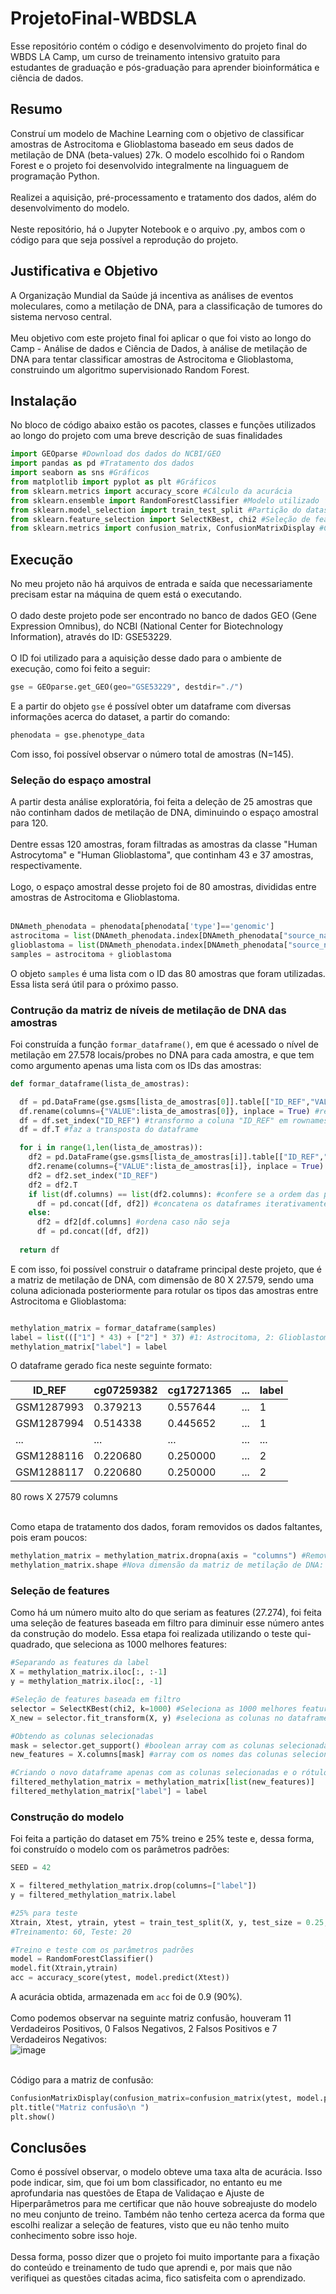 # ProjetoFinal-WBDSLA
Esse repositório contém o código e desenvolvimento do projeto final do WBDS LA Camp, um curso de treinamento intensivo gratuito para estudantes de graduação e pós-graduação para aprender bioinformática e ciência de dados.

## Resumo

Construí um modelo de Machine Learning com o objetivo de classificar amostras de Astrocitoma e Glioblastoma baseado em seus dados de metilação de DNA (beta-values) 27k. O modelo escolhido foi o Random Forest e o projeto foi desenvolvido integralmente na linguaguem de programação Python. <br><br>
Realizei a aquisição, pré-processamento e tratamento dos dados, além do desenvolvimento do modelo. <br><br>
Neste repositório, há o Jupyter Notebook e o arquivo .py, ambos com o código para que seja possível a reprodução do projeto.

## Justificativa e Objetivo
A Organização Mundial da Saúde já incentiva as análises de eventos moleculares, como a  metilação de DNA, para a classificação de tumores do sistema nervoso central. <br><br>
Meu objetivo com este projeto final foi aplicar o que foi visto ao longo do Camp - Análise de dados e Ciência de Dados, à análise de metilação de DNA para tentar classificar amostras de Astrocitoma e Glioblastoma, construindo um algoritmo supervisionado Random Forest.

## Instalação

No bloco de código abaixo estão os pacotes, classes e funções utilizados ao longo do projeto com uma breve descrição de suas finalidades

```python 
import GEOparse #Download dos dados do NCBI/GEO
import pandas as pd #Tratamento dos dados
import seaborn as sns #Gráficos
from matplotlib import pyplot as plt #Gráficos
from sklearn.metrics import accuracy_score #Cálculo da acurácia
from sklearn.ensemble import RandomForestClassifier #Modelo utilizado
from sklearn.model_selection import train_test_split #Partição do dataset
from sklearn.feature_selection import SelectKBest, chi2 #Seleção de features
from sklearn.metrics import confusion_matrix, ConfusionMatrixDisplay #Construção da matriz confusão
```

## Execução

No meu projeto não há arquivos de entrada e saída que necessariamente precisam estar na máquina de quem está o executando. <br><br>
O dado deste projeto pode ser encontrado no banco de dados GEO (Gene Expression Omnibus), do NCBI (National Center for Biotechnology Information), através do ID: GSE53229. <br><br>
O ID foi utilizado para a aquisição desse dado para o ambiente de execução, como foi feito a seguir: 

```python 
gse = GEOparse.get_GEO(geo="GSE53229", destdir="./")
```

E a partir do objeto ``` gse ``` é possível obter um dataframe com diversas informações acerca do dataset, a partir do comando:
```python 
phenodata = gse.phenotype_data 
```

Com isso, foi possível observar o número total de amostras (N=145).

### Seleção do espaço amostral

A partir desta análise exploratória, foi feita a deleção de 25 amostras que não continham dados de metilação de DNA, diminuindo o espaço amostral para 120. <br><br>
Dentre essas 120 amostras, foram filtradas as amostras da classe "Human Astrocytoma" e "Human Glioblastoma", que continham 43 e 37 amostras, respectivamente. <br><br>
Logo, o espaço amostral desse projeto foi de 80 amostras, divididas entre amostras de Astrocitoma e Glioblastoma. <br><br>

```python 
DNAmeth_phenodata = phenodata[phenodata['type']=='genomic']
astrocitoma = list(DNAmeth_phenodata.index[DNAmeth_phenodata["source_name_ch1"] == "Human astrocytoma"])
glioblastoma = list(DNAmeth_phenodata.index[DNAmeth_phenodata["source_name_ch1"] == "Human glioblastoma"])
samples = astrocitoma + glioblastoma
```

O objeto ``` samples ``` é uma lista com o ID das 80 amostras que foram utilizadas. Essa lista será útil para o próximo passo.

### Contrução da matriz de níveis de metilação de DNA das amostras

Foi construída a função ``` formar_dataframe() ```, em que é acessado o nível de metilação em 27.578 locais/probes no DNA para cada amostra, e que tem como argumento apenas uma lista com os IDs das amostras:

```python 
def formar_dataframe(lista_de_amostras):

  df = pd.DataFrame(gse.gsms[lista_de_amostras[0]].table[["ID_REF","VALUE"]]) #acessa o nível de metilação da amostra em questão
  df.rename(columns={"VALUE":lista_de_amostras[0]}, inplace = True) #renomeia coluna "VALUE" para o nome da amostra
  df = df.set_index("ID_REF") #transformo a coluna "ID_REF" em rownames
  df = df.T #faz a transposta do dataframe

  for i in range(1,len(lista_de_amostras)):
    df2 = pd.DataFrame(gse.gsms[lista_de_amostras[i]].table[["ID_REF","VALUE"]])
    df2.rename(columns={"VALUE":lista_de_amostras[i]}, inplace = True)
    df2 = df2.set_index("ID_REF")
    df2 = df2.T 
    if list(df.columns) == list(df2.columns): #confere se a ordem das probes é a mesma 
      df = pd.concat([df, df2]) #concatena os dataframes iterativamente
    else:
      df2 = df2[df.columns] #ordena caso não seja
      df = pd.concat([df, df2])  
  
  return df
  ```
  
  E com isso, foi possível construir o dataframe principal deste projeto, que é a matriz de metilação de DNA, com dimensão de 80 X 27.579, sendo uma coluna adicionada posteriormente para rotular os tipos das amostras entre Astrocitoma e Glioblastoma:
  
  ```python
  
  methylation_matrix = formar_dataframe(samples)
  label = list((["1"] * 43) + ["2"] * 37) #1: Astrocitoma, 2: Glioblastoma
  methylation_matrix["label"] = label
  ```
  
  O dataframe gerado fica neste seguinte formato:
  
| ID_REF | cg07259382 | cg17271365 | ... | label |
|------------|----------|----------|-----|---|
| GSM1287993 | 0.379213 | 0.557644 | ... | 1 |
| GSM1287994 | 0.514338 | 0.445652 | ... | 1 |
| ... | ... | ... | ... | ... |
| GSM1288116 | 0.220680 | 0.250000 | ... | 2 |
| GSM1288117 | 0.220680 | 0.250000 | ... | 2 |

80 rows X 27579 columns <br><br>

Como etapa de tratamento dos dados, foram removidos os dados faltantes, pois eram poucos: 

```python 
methylation_matrix = methylation_matrix.dropna(axis = "columns") #Remove colunas com NAs
methylation_matrix.shape #Nova dimensão da matriz de metilação de DNA: 27.274 probes (col) X 80 samples (row)
```
 ### Seleção de features
 
Como há um número muito alto do que seriam as features (27.274), foi feita uma seleção de features baseada em filtro para diminuir esse número antes da construção do modelo. Essa etapa foi realizada utilizando o teste qui-quadrado, que seleciona as 1000 melhores features:

```python 
#Separando as features da label
X = methylation_matrix.iloc[:, :-1]
y = methylation_matrix.iloc[:, -1]

#Seleção de features baseada em filtro
selector = SelectKBest(chi2, k=1000) #Seleciona as 1000 melhores features usando o teste qui-quadrado
X_new = selector.fit_transform(X, y) #seleciona as colunas no dataframe original

#Obtendo as colunas selecionadas
mask = selector.get_support() #boolean array com as colunas selecionadas
new_features = X.columns[mask] #array com os nomes das colunas selecionadas

#Criando o novo dataframe apenas com as colunas selecionadas e o rótulo
filtered_methylation_matrix = methylation_matrix[list(new_features)]
filtered_methylation_matrix["label"] = label
```

### Construção do modelo 

Foi feita a partição do dataset em 75% treino e 25% teste e, dessa forma, foi construído o modelo com os parâmetros padrões:

```python
SEED = 42

X = filtered_methylation_matrix.drop(columns=["label"])
y = filtered_methylation_matrix.label

#25% para teste
Xtrain, Xtest, ytrain, ytest = train_test_split(X, y, test_size = 0.25, stratify = y, random_state = SEED)
#Treinamento: 60, Teste: 20

#Treino e teste com os parâmetros padrões
model = RandomForestClassifier()
model.fit(Xtrain,ytrain)
acc = accuracy_score(ytest, model.predict(Xtest))
```
A acurácia obtida, armazenada em ``` acc ``` foi de 0.9 (90%).<br><br>
Como podemos observar na seguinte matriz confusão, houveram 11 Verdadeiros Positivos, 0 Falsos Negativos, 2 Falsos Positivos e 7 Verdadeiros Negativos: <br>
![image](https://user-images.githubusercontent.com/49324017/226037713-64ae229c-6365-4292-8f8f-4e20bff2adb7.png)

<br>
Código para a matriz de confusão:

```python 
ConfusionMatrixDisplay(confusion_matrix=confusion_matrix(ytest, model.predict(Xtest)), display_labels=model.classes_).plot()
plt.title("Matriz confusão\n ")
plt.show()
```

## Conclusões

Como é possível observar, o modelo obteve uma taxa alta de acurácia. Isso pode indicar, sim, que foi um bom classificador, no entanto eu me aprofundaria nas questões de Etapa de Validaçao e Ajuste de Hiperparâmetros para me certificar que não houve sobreajuste do modelo no meu conjunto de treino. Também não tenho certeza acerca da forma que escolhi realizar a seleção de features, visto que eu não tenho muito conhecimento sobre isso hoje. <br><br>
Dessa forma, posso dizer que o projeto foi muito importante para a fixação do conteúdo e treinamento de tudo que aprendi e, por mais que não verifiquei as questões citadas acima, fico satisfeita com o aprendizado.





